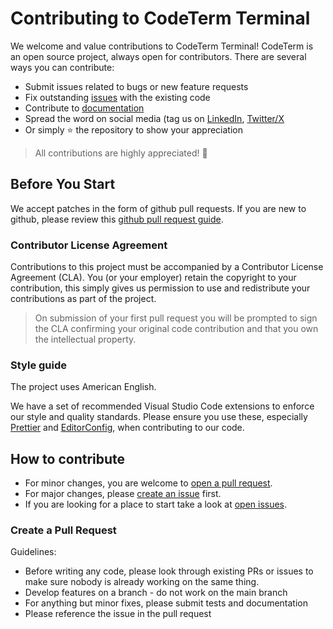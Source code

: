 # Contributing to CodeTerm Terminal

We welcome and value contributions to CodeTerm Terminal! CodeTerm is an open source project, always open for contributors. There are several ways you can contribute:

- Submit issues related to bugs or new feature requests
- Fix outstanding [issues](https://github.com/CodeMate-AI/codeterm/issues) with the existing code
- Contribute to [documentation](https://docs.codemate.ai/)
- Spread the word on social media (tag us on [LinkedIn](https://www.linkedin.com/company/codemateai/posts/?feedView=all), [Twitter/X](https://x.com/CodeMateAI)
- Or simply ⭐️ the repository to show your appreciation

> All contributions are highly appreciated! 🥰

## Before You Start

We accept patches in the form of github pull requests. If you are new to github, please review this [github pull request guide](https://docs.github.com/en/pull-requests/collaborating-with-pull-requests/proposing-changes-to-your-work-with-pull-requests/about-pull-requests).

### Contributor License Agreement

Contributions to this project must be accompanied by a Contributor License Agreement (CLA). You (or your employer) retain the copyright to your contribution, this simply gives us permission to use and redistribute your contributions as part of the project.

> On submission of your first pull request you will be prompted to sign the CLA confirming your original code contribution and that you own the intellectual property.

### Style guide

The project uses American English.

We have a set of recommended Visual Studio Code extensions to enforce our style and quality standards. Please ensure you use these, especially [Prettier](https://prettier.io) and [EditorConfig](https://editorconfig.org), when contributing to our code.

## How to contribute

- For minor changes, you are welcome to [open a pull request](https://github.com/CodeMate-AI/codeterm/pulls).
- For major changes, please [create an issue](https://github.com/CodeMate-AI/codeterm/issues) first.
- If you are looking for a place to start take a look at [open issues](https://github.com/CodeMate-AI/codeterm/issues).


### Create a Pull Request

Guidelines:

- Before writing any code, please look through existing PRs or issues to make sure nobody is already working on the same thing.
- Develop features on a branch - do not work on the main branch
- For anything but minor fixes, please submit tests and documentation
- Please reference the issue in the pull request